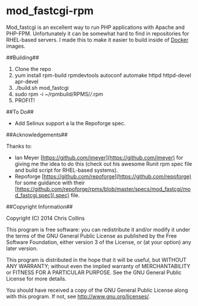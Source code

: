 mod_fastcgi-rpm
===============

Mod_fastcgi is an excellent way to run PHP applications with Apache and PHP-FPM.  Unfortunately it can be somewhat hard to find in repositories for RHEL-based servers.  I made this to make it easier to build inside of [Docker](http://docker.io) images.


##Building##

1. Clone the repo
2. yum install rpm-build rpmdevtools autoconf automake httpd httpd-devel apr-devel
3. ./build.sh mod_fastcgi
4. sudo rpm -i ~/rpmbuild/RPMS/*/*.rpm
5. PROFIT!

##To Do##

* Add Selinux support a la the Repoforge spec.

##Acknowledgements##

Thanks to:

* Ian Meyer [https://github.com/imeyer](https://github.com/imeyer) for giving me the idea to do this (check out his awesome Runit rpm spec file and build script for RHEL-based systems).
* Repoforge [https://github.com/repoforge](https://github.com/repoforge) for some guidance with their [https://github.com/repoforge/rpms/blob/master/specs/mod_fastcgi/mod_fastcgi.spec](.spec) file.

##Copyright Information##

Copyright (C) 2014 Chris Collins

This program is free software: you can redistribute it and/or modify it under the terms of the GNU General Public License as published by the Free Software Foundation, either version 3 of the License, or (at your option) any later version.

This program is distributed in the hope that it will be useful, but WITHOUT ANY WARRANTY; without even the implied warranty of MERCHANTABILITY or FITNESS FOR A PARTICULAR PURPOSE. See the GNU General Public License for more details.

You should have received a copy of the GNU General Public License along with this program. If not, see http://www.gnu.org/licenses/.

